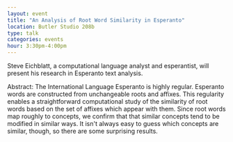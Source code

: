 ```yaml
---
layout: event
title: "An Analysis of Root Word Similarity in Esperanto"
location: Butler Studio 208b
type: talk
categories: events
hour: 3:30pm-4:00pm
---
```


Steve Eichblatt, a computational language analyst and esperantist, will present
his research in Esperanto text analysis.

Abstract: The International Language Esperanto is highly regular. Esperanto words are
constructed from unchangeable roots and affixes. This regularity enables a
straightforward computational study of the similarity of root words based
on the set of affixes which appear with them. Since root words map roughly
to concepts, we confirm that that similar concepts tend to be modified in
similar ways. It isn't always easy to guess which concepts are similar,
though, so there are some surprising results.
